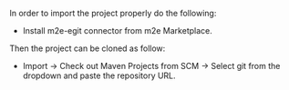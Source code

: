 In order to import the project properly do the following:
  - Install m2e-egit connector from m2e Marketplace.
  
Then the project can be cloned as follow:
  - Import -> Check out Maven Projects from SCM -> Select git from the dropdown and paste the repository URL.
